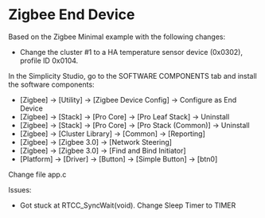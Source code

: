 # Zigbee End Device

Based on the Zigbee Minimal example with the following changes:

- Change the cluster #1 to a HA temperature sensor device (0x0302), profile ID 0x0104.

In the Simplicity Studio, go to the SOFTWARE COMPONENTS tab and install the software components:

- [Zigbee] → [Utility] → [Zigbee Device Config] → Configure as End Device
- [Zigbee] → [Stack] → [Pro Core] → [Pro Leaf Stack] → Uninstall
- [Zigbee] → [Stack] → [Pro Core] → [Pro Stack (Common)] → Uninstall
- [Zigbee] → [Cluster Library] → [Common] → [Reporting]
- [Zigbee] → [Zigbee 3.0] → [Network Steering]
- [Zigbee] → [Zigbee 3.0] → [Find and Bind Initiator]
- [Platform] → [Driver] → [Button] → [Simple Button] → [btn0]

Change file app.c


Issues:
- Got stuck at RTCC_SyncWait(void). Change Sleep Timer to TIMER